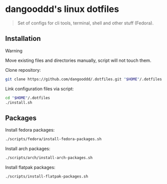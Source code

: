 # **dangooddd's** linux dotfiles

> Set of configs for cli tools, terminal, shell and other stuff (Fedora).

## Installation

> [!Warning]
> Move existing files and directories manually, script will not touch them.

Clone repository:

```sh
git clone https://github.com/dangooddd/.dotfiles.git "$HOME"/.dotfiles
```

Link configuration files via script:

```sh
cd "$HOME"/.dotfiles
./install.sh
```

## Packages

Install fedora packages:

```sh
./scripts/fedora/install-fedora-packages.sh
```

Install arch packages:

```sh
./scripts/arch/install-arch-packages.sh
```

Install flatpak packages:

```sh
./scripts/install-flatpak-packages.sh
```

